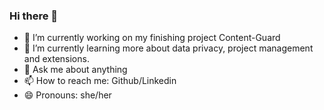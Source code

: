 ### Hi there 👋

- 🔭 I’m currently working on my finishing project Content-Guard
- 🌱 I’m currently learning more about data privacy, project management and extensions.
- 💬 Ask me about anything
- 📫 How to reach me: Github/Linkedin
- 😄 Pronouns: she/her
